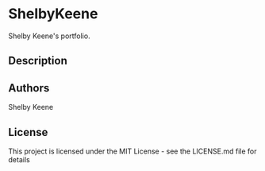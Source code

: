 
# ShelbyKeene

Shelby Keene's portfolio.

## Description



## Authors
Shelby Keene

## License

This project is licensed under the MIT License - see the LICENSE.md file for details
